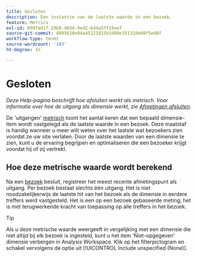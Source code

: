 ```yaml
---
title: Gesloten
description: Een instantie van de laatste waarde in een bezoek.
feature: Metrics
exl-id: 0997ed1f-29b0-403d-9ed2-644a5ff19aef
source-git-commit: d095628e94a45221815b1d08e35132de09f5ed8f
workflow-type: tm+mt
source-wordcount: '183'
ht-degree: 1%

---
```


# Gesloten

*Deze Help-pagina beschrijft hoe afsluiten werkt als metrisch. Voor informatie over hoe de uitgang als dimensie werkt, zie [Afmetingen afsluiten](../dimensions/exit-dimensions.md).*

De &#39;uitgangen&#39; [metrisch](overview.md) toont het aantal keren dat een bepaald dimensie-item wordt vastgelegd als de laatste waarde in een bezoek. Deze maatstaf is handig wanneer u meer wilt weten over het laatste wat bezoekers zien voordat ze uw site verlaten. Door de laatste waarden van een dimensie te zien, kunt u de ervaring begrijpen en optimaliseren die een bezoeker krijgt voordat hij of zij vertrekt.

## Hoe deze metrische waarde wordt berekend

Na een [bezoek](visits.md) besluit, registreer het meest recente afmetingspunt als uitgang. Per bezoek bestaat slechts één uitgang. Het is niet noodzakelijkerwijs de laatste hit van het bezoek als de dimensie in eerdere treffers werd vastgesteld. Het is een op een bezoek gebaseerde meting; het is met terugwerkende kracht van toepassing op alle treffers in het bezoek.

>[!TIP]
>
>Als u deze metrische waarde weergeeft in vergelijking met een dimensie die niet altijd bij elk bezoek is ingesteld, kunt u het item &#39;Niet-opgegeven&#39; dimensie verbergen in Analysis Workspace. Klik op het filterpictogram en schakel vervolgens de optie uit [!UICONTROL Include unspecified (None)].
